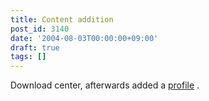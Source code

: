 ```yaml
---
title: Content addition
post_id: 3140
date: '2004-08-03T00:00:00+09:00'
draft: true
tags: []
---
```


Download center, afterwards added a [profile](https://danmaq.com/category/about) .

